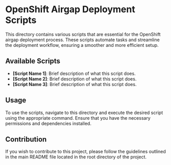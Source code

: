# OpenShift Airgap Deployment Scripts

This directory contains various scripts that are essential for the OpenShift airgap deployment process. These scripts automate tasks and streamline the deployment workflow, ensuring a smoother and more efficient setup.

## Available Scripts

- **[Script Name 1]**: Brief description of what this script does.
- **[Script Name 2]**: Brief description of what this script does.
- **[Script Name 3]**: Brief description of what this script does.

## Usage

To use the scripts, navigate to this directory and execute the desired script using the appropriate command. Ensure that you have the necessary permissions and dependencies installed.

## Contribution

If you wish to contribute to this project, please follow the guidelines outlined in the main README file located in the root directory of the project.